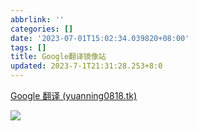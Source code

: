 ```yaml
---
abbrlink: ''
categories: []
date: '2023-07-01T15:02:34.039820+08:00'
tags: []
title: Google翻译镜像站
updated: 2023-7-1T21:31:28.253+8:0
---
```

[Google 翻译 (yuanning0818.tk)](https://fanyi.yuanning0818.tk/)

![](https://image.yuanning0818.tk/1688194996566.png)
